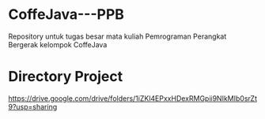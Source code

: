 # CoffeJava---PPB
Repository untuk tugas besar mata kuliah Pemrograman Perangkat Bergerak kelompok CoffeJava


# Directory Project
https://drive.google.com/drive/folders/1iZKl4EPxxHDexRMGpii9NIkMIb0srZt9?usp=sharing
